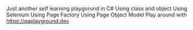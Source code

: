 Just another self learning playgorund in C#
Using class and object
Using Selenium
Using Page Factory
Using Page Object Model
Play around with https://qaplayground.dev
